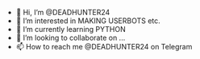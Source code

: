 - 👋 Hi, I’m @DEADHUNTER24
- 👀 I’m interested in MAKING USERBOTS etc.
- 🌱 I’m currently learning PYTHON
- 💞️ I’m looking to collaborate on ...
- 📫 How to reach me @DEADHUNTER24 on Telegram 

<!---
DEADHUNTER2407/DEADHUNTER2407 is a ✨ special ✨ repository because its `README.md` (this file) appears on your GitHub profile.
You can click the Preview link to take a look at your changes.
--->
